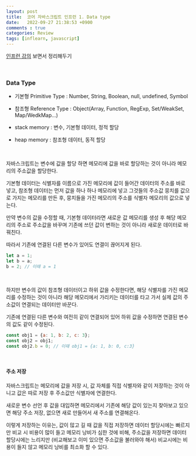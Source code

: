 ```yaml
---
layout: post
title:  코어 자바스크립트 인프런 1. Data type
date:   2022-09-27 21:38:53 +0900
comments : true
categories: Review
tags: [inflearn, javascript]
---
```



[인프런 강의](https://www.inflearn.com/course/%ED%95%B5%EC%8B%AC%EA%B0%9C%EB%85%90-javascript-flow)  보면서 정리해두기

<br>

### Data Type

- 기본형 Primitive Type : Number, String, Boolean, null, undefined, Symbol

- 참조형 Reference Type : Object(Array, Function, RegExp, Set/WeakSet, Map/WedkMap...)

- stack memory : 변수, 기본형 데이터, 정적 할당

- heap memory : 참조형 데이터, 동적 할당

<br>

자바스크립트는 변수에 값을 할당 하면 메모리에 값을 바로 할당하는 것이 아니라 메모리의 주소값을 할당한다.

기본형 데이터는 식별자를 이름으로 가진 메모리에 값이 들어간 데이터의 주소를 바로 넣고, 참조형 데이터는 먼저 값을 하나 하나 메모리에 넣고 그것들의 주소값 뭉치를 값으로 가지는 메모리를 만든 후, 뭉치들을 가진 메모리의 주소를 식별자 메모리의 값으로 넣는다.

만약 변수의 값을 수정할 때, 기본형 데이터라면 새로운 값 메모리를 생성 후 해당 메모리의 주소로 주소값을 바꾸며 기존에 쓰던 값이 변하는 것이 아니라 새로운 데이터로 바꿔친다.

따라서 기존에 연결된 다른 변수가 있어도 연결이 끊어지게 된다. 

```javascript
let a = 1;
let b = a;
b = 2; // 이때 a = 1
```

<br>

하지만 변수의 값이 참조형 데이터이고 하위 값을 수정한다면, 해당 식별자를 가진 메모리를 수정하는 것이 아니라 해당 메모리에서 가리키는 데이터를 타고 가서 실제 값의 주소값이 연결되는 데이터만 바꾼다.

기존에 연결된 다른 변수와 여전히 같이 연결되어 있어 하위 값을 수정하면 연결된 변수의 값도 같이 수정된다.

```javascript
const obj1 = {a: 1, b: 2, c: 3};
const obj2 = obj1;
const obj2.b = 0; // 이때 obj1 = {a: 1, b: 0, c:3}
```

<br>

#### 주소 저장

자바스크립트는 메모리에 값을 저장 시, 값 자체를 직접 식별자와 같이 저장하는 것이 아니고 값은 따로 저장 후 주소값만 식별자에 연결한다.

새로운 변수 선언 후 값을 대입하면 메모리에서 기존에 해당 값이 있는지 찾아보고 있으면 해당 주소 저장, 없으면 새로 만들어서 새 주소를 연결해온다.

이렇게 저장하는 이유는, 값이 많고 길 때 값을 직접 저장하면 데이터 할당시에는 빠르지만 비교 시 비용이 많이 들고 메모리 낭비가 심한 것에 비해, 주소값을 저장하면 데이터 할당시에는 느리지만 (비교해보고 이미 있으면 주소값을 불러와야 해서) 비교시에는 비용이 들지 않고 메모리 낭비를 최소화 할 수 있다.

<br>

